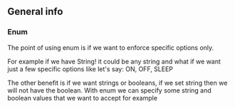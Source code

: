 ## General info

### Enum

The point of using enum is if we want to enforce specific options only.

For example if we have String! it could be any string and what if we want just a few specific options like let's say: ON, OFF, SLEEP

The other benefit is if we want strings or booleans, if we set string then we will not have the boolean. With enum we can specify some string and boolean values that we want to accept for example
